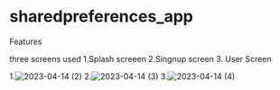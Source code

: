 # sharedpreferences_app

Features

three screens used
1.Splash screeen
2.Singnup screen
3. User Screen

1.![2023-04-14 (2)](https://user-images.githubusercontent.com/123442720/232048549-4a7f887d-460d-4e73-b280-9e60dfaa76ab.png)
2.![2023-04-14 (3)](https://user-images.githubusercontent.com/123442720/232048606-0838a354-43c2-47d8-a939-138622205960.png)
3.![2023-04-14 (4)](https://user-images.githubusercontent.com/123442720/232048088-7285ce20-2a85-4898-b9d9-126999ab7dae.png)
